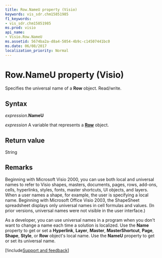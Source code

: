 ```yaml
---
title: Row.NameU property (Visio)
keywords: vis_sdr.chm15851985
f1_keywords:
- vis_sdr.chm15851985
ms.prod: visio
api_name:
- Visio.Row.NameU
ms.assetid: 5674ba2a-d8a4-5054-4b9c-c14507441bc0
ms.date: 06/08/2017
localization_priority: Normal
---
```



# Row.NameU property (Visio)

Specifies the universal name of a  **Row** object. Read/write.


## Syntax

_expression_.**NameU**

_expression_ A variable that represents a **[Row](Visio.Row.md)** object.


## Return value

String


## Remarks

Beginning with Microsoft Visio 2000, you can use both local and universal names to refer to Visio shapes, masters, documents, pages, rows, add-ons, cells, hyperlinks, styles, fonts, master shortcuts, UI objects, and layers. When a user names a shape, for example, the user is specifying a local name. Beginning with Microsoft Office Visio 2003, the ShapeSheet spreadsheet displays only universal names in cell formulas and values. (In prior versions, universal names were not visible in the user interface.) 

As a developer, you can use universal names in a program when you don't want to change a name each time a solution is localized. Use the  **Name** property to get or set a **Hyperlink**, **Layer**, **Master**, **MasterShortcut**, **Page**, **Shape**, **Style**, or **Row** object's local name. Use the **NameU** property to get or set its universal name.

[!include[Support and feedback](~/includes/feedback-boilerplate.md)]